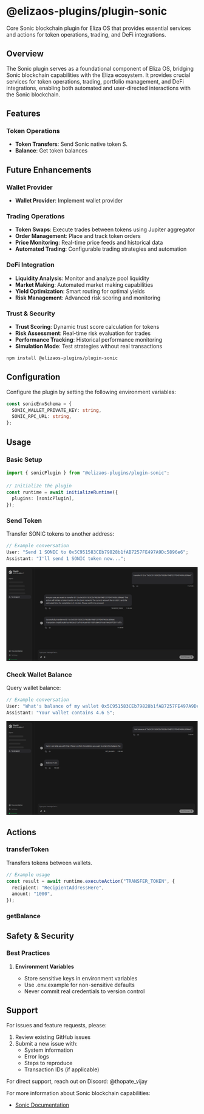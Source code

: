 # @elizaos-plugins/plugin-sonic

Core Sonic blockchain plugin for Eliza OS that provides essential services and actions for token operations, trading, and DeFi integrations.

## Overview

The Sonic plugin serves as a foundational component of Eliza OS, bridging Sonic blockchain capabilities with the Eliza ecosystem. It provides crucial services for token operations, trading, portfolio management, and DeFi integrations, enabling both automated and user-directed interactions with the Sonic blockchain.

## Features

### Token Operations

- **Token Transfers**: Send Sonic native token S.
- **Balance**: Get token balances

## Future Enhancements

### Wallet Provider

- **Wallet Provider**: Implement wallet provider

### Trading Operations

- **Token Swaps**: Execute trades between tokens using Jupiter aggregator
- **Order Management**: Place and track token orders
- **Price Monitoring**: Real-time price feeds and historical data
- **Automated Trading**: Configurable trading strategies and automation

### DeFi Integration

- **Liquidity Analysis**: Monitor and analyze pool liquidity
- **Market Making**: Automated market making capabilities
- **Yield Optimization**: Smart routing for optimal yields
- **Risk Management**: Advanced risk scoring and monitoring

### Trust & Security

- **Trust Scoring**: Dynamic trust score calculation for tokens
- **Risk Assessment**: Real-time risk evaluation for trades
- **Performance Tracking**: Historical performance monitoring
- **Simulation Mode**: Test strategies without real transactions

```bash
npm install @elizaos-plugins/plugin-sonic
```

## Configuration

Configure the plugin by setting the following environment variables:

```typescript
const sonicEnvSchema = {
  SONIC_WALLET_PRIVATE_KEY: string,
  SONIC_RPC_URL: string,
};
```

## Usage

### Basic Setup

```typescript
import { sonicPlugin } from "@elizaos-plugins/plugin-sonic";

// Initialize the plugin
const runtime = await initializeRuntime({
  plugins: [sonicPlugin],
});
```

### Send Token

Transfer SONIC tokens to another address:

```typescript
// Example conversation
User: "Send 1 SONIC to 0x5C951583CEb79828b1fAB7257FE497A9Dc5896e6";
Assistant: "I'll send 1 SONIC token now...";
```

![Screenshot 1: Transfer token](./images/Transfer_token.png)

### Check Wallet Balance

Query wallet balance:

```typescript
// Example conversation
User: "What's balance of my wallet 0x5C951583CEb79828b1fAB7257FE497A9Dc5896e6";
Assistant: "Your wallet contains 4.6 S";
```

![Screenshot 2: Description of what the second screenshot shows](./images/Get_Balance.png)

## Actions

### transferToken

Transfers tokens between wallets.

```typescript
// Example usage
const result = await runtime.executeAction("TRANSFER_TOKEN", {
  recipient: "RecipientAddressHere",
  amount: "1000",
});
```

### getBalance

## Safety & Security

### Best Practices

1. **Environment Variables**

   - Store sensitive keys in environment variables
   - Use .env.example for non-sensitive defaults
   - Never commit real credentials to version control

## Support

For issues and feature requests, please:

1. Review existing GitHub issues
2. Submit a new issue with:
   - System information
   - Error logs
   - Steps to reproduce
   - Transaction IDs (if applicable)

For direct support, reach out on Discord: @thopate_vijay

For more information about Sonic blockchain capabilities:

- [Sonic Documentation](https://docs.soniclabs.com/)
